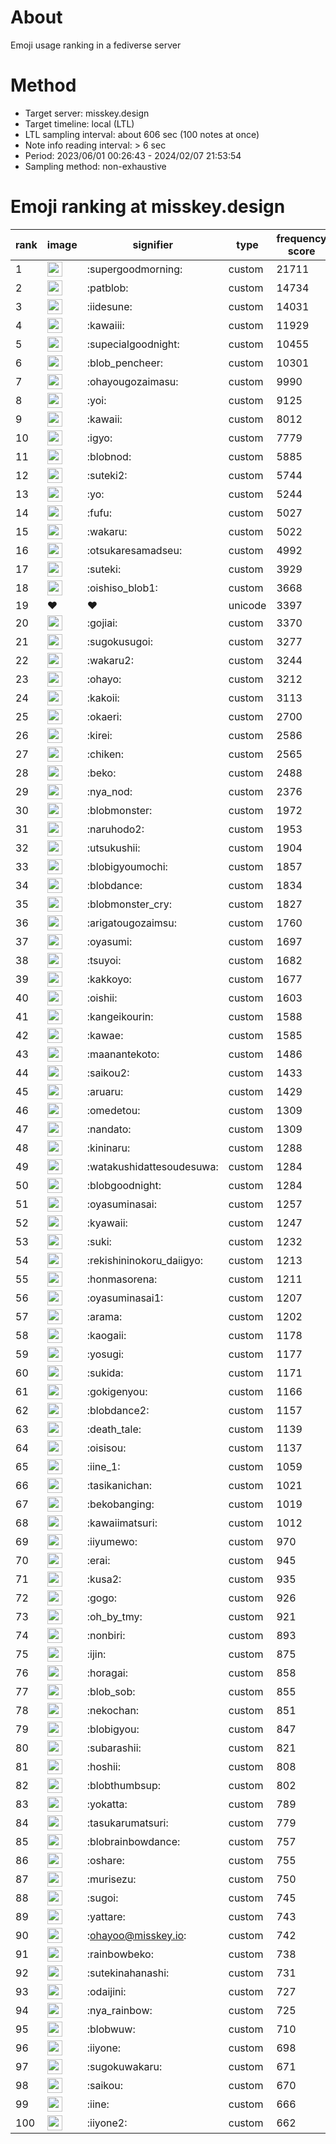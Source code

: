 # About
Emoji usage ranking in a fediverse server

# Method
- Target server: misskey.design
- Target timeline: local (LTL)
- LTL sampling interval: about 606 sec (100 notes at once)
- Note info reading interval: > 6 sec
- Period: 2023/06/01 00:26:43 - 2024/02/07 21:53:54 
- Sampling method: non-exhaustive

# Emoji ranking at misskey.design

|rank|image|signifier|type|frequency score|
|----|----|----|----|----|
|1|<img height="24" src="https://misskey.design/emoji/supergoodmorning.webp">|:supergoodmorning:|custom|21711|
|2|<img height="24" src="https://misskey.design/emoji/patblob.webp">|:patblob:|custom|14734|
|3|<img height="24" src="https://misskey.design/emoji/iidesune.webp">|:iidesune:|custom|14031|
|4|<img height="24" src="https://misskey.design/emoji/kawaiii.webp">|:kawaiii:|custom|11929|
|5|<img height="24" src="https://misskey.design/emoji/supecialgoodnight.webp">|:supecialgoodnight:|custom|10455|
|6|<img height="24" src="https://misskey.design/emoji/blob_pencheer.webp">|:blob_pencheer:|custom|10301|
|7|<img height="24" src="https://misskey.design/emoji/ohayougozaimasu.webp">|:ohayougozaimasu:|custom|9990|
|8|<img height="24" src="https://misskey.design/emoji/yoi.webp">|:yoi:|custom|9125|
|9|<img height="24" src="https://misskey.design/emoji/kawaii.webp">|:kawaii:|custom|8012|
|10|<img height="24" src="https://misskey.design/emoji/igyo.webp">|:igyo:|custom|7779|
|11|<img height="24" src="https://misskey.design/emoji/blobnod.webp">|:blobnod:|custom|5885|
|12|<img height="24" src="https://misskey.design/emoji/suteki2.webp">|:suteki2:|custom|5744|
|13|<img height="24" src="https://misskey.design/emoji/yo.webp">|:yo:|custom|5244|
|14|<img height="24" src="https://misskey.design/emoji/fufu.webp">|:fufu:|custom|5027|
|15|<img height="24" src="https://misskey.design/emoji/wakaru.webp">|:wakaru:|custom|5022|
|16|<img height="24" src="https://misskey.design/emoji/otsukaresamadseu.webp">|:otsukaresamadseu:|custom|4992|
|17|<img height="24" src="https://misskey.design/emoji/suteki.webp">|:suteki:|custom|3929|
|18|<img height="24" src="https://misskey.design/emoji/oishiso_blob1.webp">|:oishiso_blob1:|custom|3668|
|19|❤|❤|unicode|3397|
|20|<img height="24" src="https://misskey.design/emoji/gojiai.webp">|:gojiai:|custom|3370|
|21|<img height="24" src="https://misskey.design/emoji/sugokusugoi.webp">|:sugokusugoi:|custom|3277|
|22|<img height="24" src="https://misskey.design/emoji/wakaru2.webp">|:wakaru2:|custom|3244|
|23|<img height="24" src="https://misskey.design/emoji/ohayo.webp">|:ohayo:|custom|3212|
|24|<img height="24" src="https://misskey.design/emoji/kakoii.webp">|:kakoii:|custom|3113|
|25|<img height="24" src="https://misskey.design/emoji/okaeri.webp">|:okaeri:|custom|2700|
|26|<img height="24" src="https://misskey.design/emoji/kirei.webp">|:kirei:|custom|2586|
|27|<img height="24" src="https://misskey.design/emoji/chiken.webp">|:chiken:|custom|2565|
|28|<img height="24" src="https://misskey.design/emoji/beko.webp">|:beko:|custom|2488|
|29|<img height="24" src="https://misskey.design/emoji/nya_nod.webp">|:nya_nod:|custom|2376|
|30|<img height="24" src="https://misskey.design/emoji/blobmonster.webp">|:blobmonster:|custom|1972|
|31|<img height="24" src="https://misskey.design/emoji/naruhodo2.webp">|:naruhodo2:|custom|1953|
|32|<img height="24" src="https://misskey.design/emoji/utsukushii.webp">|:utsukushii:|custom|1904|
|33|<img height="24" src="https://misskey.design/emoji/blobigyoumochi.webp">|:blobigyoumochi:|custom|1857|
|34|<img height="24" src="https://misskey.design/emoji/blobdance.webp">|:blobdance:|custom|1834|
|35|<img height="24" src="https://misskey.design/emoji/blobmonster_cry.webp">|:blobmonster_cry:|custom|1827|
|36|<img height="24" src="https://misskey.design/emoji/arigatougozaimsu.webp">|:arigatougozaimsu:|custom|1760|
|37|<img height="24" src="https://misskey.design/emoji/oyasumi.webp">|:oyasumi:|custom|1697|
|38|<img height="24" src="https://misskey.design/emoji/tsuyoi.webp">|:tsuyoi:|custom|1682|
|39|<img height="24" src="https://misskey.design/emoji/kakkoyo.webp">|:kakkoyo:|custom|1677|
|40|<img height="24" src="https://misskey.design/emoji/oishii.webp">|:oishii:|custom|1603|
|41|<img height="24" src="https://misskey.design/emoji/kangeikourin.webp">|:kangeikourin:|custom|1588|
|42|<img height="24" src="https://misskey.design/emoji/kawae.webp">|:kawae:|custom|1585|
|43|<img height="24" src="https://misskey.design/emoji/maanantekoto.webp">|:maanantekoto:|custom|1486|
|44|<img height="24" src="https://misskey.design/emoji/saikou2.webp">|:saikou2:|custom|1433|
|45|<img height="24" src="https://misskey.design/emoji/aruaru.webp">|:aruaru:|custom|1429|
|46|<img height="24" src="https://misskey.design/emoji/omedetou.webp">|:omedetou:|custom|1309|
|47|<img height="24" src="https://misskey.design/emoji/nandato.webp">|:nandato:|custom|1309|
|48|<img height="24" src="https://misskey.design/emoji/kininaru.webp">|:kininaru:|custom|1288|
|49|<img height="24" src="https://misskey.design/emoji/watakushidattesoudesuwa.webp">|:watakushidattesoudesuwa:|custom|1284|
|50|<img height="24" src="https://misskey.design/emoji/blobgoodnight.webp">|:blobgoodnight:|custom|1284|
|51|<img height="24" src="https://misskey.design/emoji/oyasuminasai.webp">|:oyasuminasai:|custom|1257|
|52|<img height="24" src="https://misskey.design/emoji/kyawaii.webp">|:kyawaii:|custom|1247|
|53|<img height="24" src="https://misskey.design/emoji/suki.webp">|:suki:|custom|1232|
|54|<img height="24" src="https://misskey.design/emoji/rekishininokoru_daiigyo.webp">|:rekishininokoru_daiigyo:|custom|1213|
|55|<img height="24" src="https://misskey.design/emoji/honmasorena.webp">|:honmasorena:|custom|1211|
|56|<img height="24" src="https://misskey.design/emoji/oyasuminasai1.webp">|:oyasuminasai1:|custom|1207|
|57|<img height="24" src="https://misskey.design/emoji/arama.webp">|:arama:|custom|1202|
|58|<img height="24" src="https://misskey.design/emoji/kaogaii.webp">|:kaogaii:|custom|1178|
|59|<img height="24" src="https://misskey.design/emoji/yosugi.webp">|:yosugi:|custom|1177|
|60|<img height="24" src="https://misskey.design/emoji/sukida.webp">|:sukida:|custom|1171|
|61|<img height="24" src="https://misskey.design/emoji/gokigenyou.webp">|:gokigenyou:|custom|1166|
|62|<img height="24" src="https://misskey.design/emoji/blobdance2.webp">|:blobdance2:|custom|1157|
|63|<img height="24" src="https://misskey.design/emoji/death_tale.webp">|:death_tale:|custom|1139|
|64|<img height="24" src="https://misskey.design/emoji/oisisou.webp">|:oisisou:|custom|1137|
|65|<img height="24" src="https://misskey.design/emoji/iine_1.webp">|:iine_1:|custom|1059|
|66|<img height="24" src="https://misskey.design/emoji/tasikanichan.webp">|:tasikanichan:|custom|1021|
|67|<img height="24" src="https://misskey.design/emoji/bekobanging.webp">|:bekobanging:|custom|1019|
|68|<img height="24" src="https://misskey.design/emoji/kawaiimatsuri.webp">|:kawaiimatsuri:|custom|1012|
|69|<img height="24" src="https://misskey.design/emoji/iiyumewo.webp">|:iiyumewo:|custom|970|
|70|<img height="24" src="https://misskey.design/emoji/erai.webp">|:erai:|custom|945|
|71|<img height="24" src="https://misskey.design/emoji/kusa2.webp">|:kusa2:|custom|935|
|72|<img height="24" src="https://misskey.design/emoji/gogo.webp">|:gogo:|custom|926|
|73|<img height="24" src="https://misskey.design/emoji/oh_by_tmy.webp">|:oh_by_tmy:|custom|921|
|74|<img height="24" src="https://misskey.design/emoji/nonbiri.webp">|:nonbiri:|custom|893|
|75|<img height="24" src="https://misskey.design/emoji/ijin.webp">|:ijin:|custom|875|
|76|<img height="24" src="https://misskey.design/emoji/horagai.webp">|:horagai:|custom|858|
|77|<img height="24" src="https://misskey.design/emoji/blob_sob.webp">|:blob_sob:|custom|855|
|78|<img height="24" src="https://misskey.design/emoji/nekochan.webp">|:nekochan:|custom|851|
|79|<img height="24" src="https://misskey.design/emoji/blobigyou.webp">|:blobigyou:|custom|847|
|80|<img height="24" src="https://misskey.design/emoji/subarashii.webp">|:subarashii:|custom|821|
|81|<img height="24" src="https://misskey.design/emoji/hoshii.webp">|:hoshii:|custom|808|
|82|<img height="24" src="https://misskey.design/emoji/blobthumbsup.webp">|:blobthumbsup:|custom|802|
|83|<img height="24" src="https://misskey.design/emoji/yokatta.webp">|:yokatta:|custom|789|
|84|<img height="24" src="https://misskey.design/emoji/tasukarumatsuri.webp">|:tasukarumatsuri:|custom|779|
|85|<img height="24" src="https://misskey.design/emoji/blobrainbowdance.webp">|:blobrainbowdance:|custom|757|
|86|<img height="24" src="https://misskey.design/emoji/oshare.webp">|:oshare:|custom|755|
|87|<img height="24" src="https://misskey.design/emoji/murisezu.webp">|:murisezu:|custom|750|
|88|<img height="24" src="https://misskey.design/emoji/sugoi.webp">|:sugoi:|custom|745|
|89|<img height="24" src="https://misskey.design/emoji/yattare.webp">|:yattare:|custom|743|
|90|<img height="24" src="https://misskey.design/emoji/ohayoo.webp">|:ohayoo@misskey.io:|custom|742|
|91|<img height="24" src="https://misskey.design/emoji/rainbowbeko.webp">|:rainbowbeko:|custom|738|
|92|<img height="24" src="https://misskey.design/emoji/sutekinahanashi.webp">|:sutekinahanashi:|custom|731|
|93|<img height="24" src="https://misskey.design/emoji/odaijini.webp">|:odaijini:|custom|727|
|94|<img height="24" src="https://misskey.design/emoji/nya_rainbow.webp">|:nya_rainbow:|custom|725|
|95|<img height="24" src="https://misskey.design/emoji/blobwuw.webp">|:blobwuw:|custom|710|
|96|<img height="24" src="https://misskey.design/emoji/iiyone.webp">|:iiyone:|custom|698|
|97|<img height="24" src="https://misskey.design/emoji/sugokuwakaru.webp">|:sugokuwakaru:|custom|671|
|98|<img height="24" src="https://misskey.design/emoji/saikou.webp">|:saikou:|custom|670|
|99|<img height="24" src="https://misskey.design/emoji/iine.webp">|:iine:|custom|666|
|100|<img height="24" src="https://misskey.design/emoji/iiyone2.webp">|:iiyone2:|custom|662|

